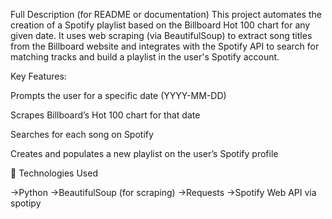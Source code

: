  Full Description (for README or documentation)
This project automates the creation of a Spotify playlist based on the Billboard Hot 100 chart for any given date. It uses web scraping (via BeautifulSoup) to extract song titles from the Billboard website and integrates with the Spotify API to search for matching tracks and build a playlist in the user's Spotify account.

Key Features:

Prompts the user for a specific date (YYYY-MM-DD)

Scrapes Billboard’s Hot 100 chart for that date

Searches for each song on Spotify

Creates and populates a new playlist on the user’s Spotify profile

🧱 Technologies Used

->Python
->BeautifulSoup (for scraping)
->Requests
->Spotify Web API via spotipy
